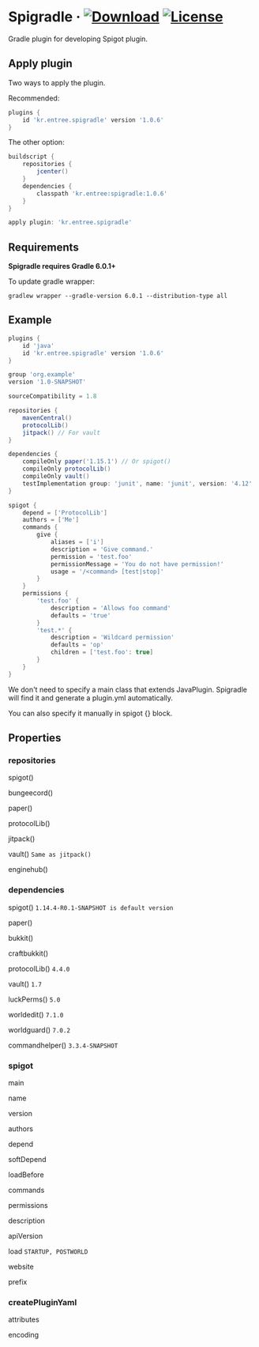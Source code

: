 # Spigradle &middot; [ ![Download](https://api.bintray.com/packages/entrypointkr/Spigradle/spigradle/images/download.svg?version=latest)](https://bintray.com/entrypointkr/Spigradle/spigradle/_latestVersion) [![License](https://img.shields.io/github/license/EntryPointKR/Spigradle.svg)](https://github.com/EntryPointKR/Spigradle/blob/master/LICENSE) 

Gradle plugin for developing Spigot plugin.

## Apply plugin

Two ways to apply the plugin.

Recommended:

```groovy
plugins {
    id 'kr.entree.spigradle' version '1.0.6'
}
```

The other option:

```groovy
buildscript {
    repositories {
        jcenter()
    }
    dependencies {
        classpath 'kr.entree:spigradle:1.0.6'
    }
}

apply plugin: 'kr.entree.spigradle'
```

## Requirements

**Spigradle requires Gradle 6.0.1+**

To update gradle wrapper:

```
gradlew wrapper --gradle-version 6.0.1 --distribution-type all
```

## Example

```groovy
plugins {
    id 'java'
    id 'kr.entree.spigradle' version '1.0.6'
}

group 'org.example'
version '1.0-SNAPSHOT'

sourceCompatibility = 1.8

repositories {
    mavenCentral()
    protocolLib()
    jitpack() // For vault
}

dependencies {
    compileOnly paper('1.15.1') // Or spigot()
    compileOnly protocolLib()
    compileOnly vault()
    testImplementation group: 'junit', name: 'junit', version: '4.12'
}

spigot {
    depend = ['ProtocolLib']
    authors = ['Me']
    commands {
        give {
            aliases = ['i']
            description = 'Give command.'
            permission = 'test.foo'
            permissionMessage = 'You do not have permission!'
            usage = '/<command> [test|stop]'
        }
    }
    permissions {
        'test.foo' {
            description = 'Allows foo command'
            defaults = 'true'
        }
        'test.*' {
            description = 'Wildcard permission'
            defaults = 'op'
            children = ['test.foo': true]
        }
    }
}
```

We don't need to specify a main class that extends JavaPlugin. Spigradle will find it and generate a plugin.yml automatically.

You can also specify it manually in spigot {} block.

## Properties

### repositories

spigot()

bungeecord()

paper()

protocolLib()

jitpack()

vault() `Same as jitpack()`

enginehub()

### dependencies

spigot() `1.14.4-R0.1-SNAPSHOT is default version`

paper()

bukkit()

craftbukkit()

protocolLib() `4.4.0`

vault() `1.7`

luckPerms() `5.0`

worldedit() `7.1.0`

worldguard() `7.0.2`

commandhelper() `3.3.4-SNAPSHOT`

### spigot

main

name

version

authors

depend

softDepend

loadBefore

commands

permissions

description

apiVersion

load `STARTUP, POSTWORLD`

website

prefix

### createPluginYaml

attributes

encoding
